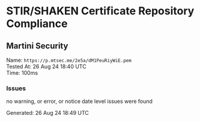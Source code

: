 # STIR/SHAKEN Certificate Repository Compliance

## Martini Security

Name: `https://p.mtsec.me/2e5a/dM1PeuRiyWiE.pem`\
Tested At: 26 Aug 24 18:40 UTC\
Time: 100ms

### Issues

no warning, or error, or notice date level issues were found

Generated: 26 Aug 24 18:49 UTC